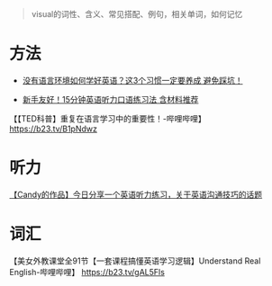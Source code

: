 >visual的词性、含义、常见搭配、例句，相关单词，如何记忆

# 方法
- [没有语言环境如何学好英语？这3个习惯一定要养成 避免踩坑！](https://www.douyin.com/video/7470115697440361740) 


- [新手友好！15分钟英语听力口语练习法 含材料推荐](https://www.douyin.com/video/7473371287486827839)

【【TED科普】重复在语言学习中的重要性！-哔哩哔哩】 https://b23.tv/B1pNdwz

# 听力
[【Candy的作品】今日分享一个英语听力练习，关于英语沟通技巧的话题](https://www.douyin.com/video/7472395933590785316) 

# 词汇
【美女外教课堂全91节【一套课程搞懂英语学习逻辑】Understand Real English-哔哩哔哩】 https://b23.tv/gAL5Fls